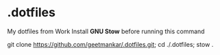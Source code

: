 # .dotfiles

My dotfiles from Work
Install **GNU Stow** before running this command

git clone https://github.com/geetmankar/.dotfiles.git; cd ./.dotfiles; stow .
